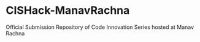 # CISHack-ManavRachna
Official Submission Repository of Code Innovation Series hosted at Manav Rachna
